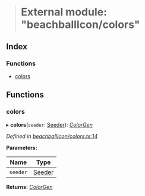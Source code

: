 > # External module: "beachballIcon/colors"

## Index

### Functions

* [colors](_beachballicon_colors_.md#colors)

## Functions

###  colors

▸ **colors**(`seeder`: [Seeder](_beachballicon_types_.md#seeder)): *[ColorGen](../interfaces/_beachballicon_types_.colorgen.md)*

*Defined in [beachballIcon/colors.ts:14](https://github.com/polkadot-js/ui/blob/1243184/packages/ui-shared/src/beachballIcon/colors.ts#L14)*

**Parameters:**

Name | Type |
------ | ------ |
`seeder` | [Seeder](_beachballicon_types_.md#seeder) |

**Returns:** *[ColorGen](../interfaces/_beachballicon_types_.colorgen.md)*